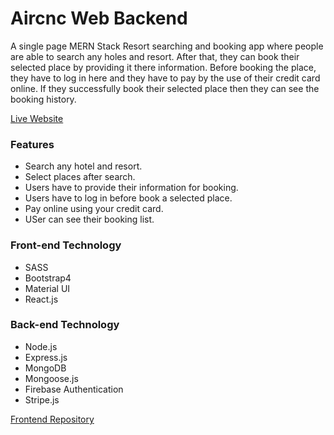 # Aircnc Web Backend

A single page MERN Stack Resort searching and booking app where people are able to search any holes and resort. After that, they can book their selected place by providing it there information. Before booking the place, they have to log in here and they have to pay by the use of their credit card online. If they successfully book their selected place then they can see the booking history.

[Live Website](https://aircnc-944b7.web.app/)

### Features
* Search any hotel and resort.
* Select places after search.
* Users have to provide their information for booking.
* Users have to log in before book a selected place.
* Pay online using your credit card.
* USer can see their booking list.

### Front-end Technology
* SASS
* Bootstrap4
* Material UI
* React.js

### Back-end Technology
* Node.js
* Express.js
* MongoDB
* Mongoose.js
* Firebase Authentication
* Stripe.js

[Frontend Repository](https://github.com/Jamir45/Aircnc-Frontend)
